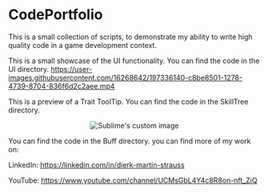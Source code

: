 # CodePortfolio
This is a small collection of scripts, to demonstrate my ability to write high quality code in a game development context.

This is a small showcase of the UI functionality.
You can find the code in the UI directory.
https://user-images.githubusercontent.com/16268642/197336140-c8be8501-1278-4739-8704-836f6d2c2aee.mp4

This is a preview of a Trait ToolTip.
You can find the code in the SkillTree directory.
<p align="center">
  <img src="https://user-images.githubusercontent.com/16268642/197336254-7ecd2008-6d7a-4545-a88d-0543aab65782.png" alt="Sublime's custom image"/>
</p>

You can find the code in the Buff directory.
you can find more of my work on:

LinkedIn: https://linkedin.com/in/dierk-martin-strauss

YouTube: https://www.youtube.com/channel/UCMsGbL4Y4c8R8on-nft_ZiQ

